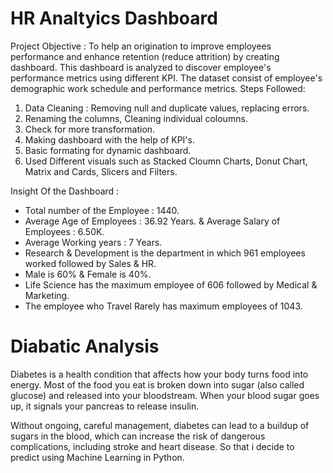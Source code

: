 # HR Analtyics Dashboard
Project Objective : To help an origination to improve employees performance and enhance retention (reduce attrition) by creating dashboard. This dashboard is analyzed to discover employee's performance metrics using different KPI. The dataset consist of employee's demographic work schedule and performance metrics.
Steps Followed:
1) Data Cleaning : Removing null and duplicate values, replacing errors.
2) Renaming the columns, Cleaning individual coloumns.
3) Check for more transformation.
4) Making dashboard with the help of KPI's.
5) Basic formating for dynamic dashboard.
6) Used Different visuals such as Stacked Cloumn Charts, Donut Chart, Matrix and Cards, Slicers and Filters.

Insight Of the Dashboard :
- Total number of the Employee : 1440.
- Average Age of Employees : 36.92 Years. & Average Salary of Employees : 6.50K.
- Average Working years : 7 Years.
- Research & Development is the department in which 961 employees worked followed by Sales & HR.
- Male is 60% & Female is 40%.
- Life Science has the maximum employee of  606 followed by Medical & Marketing.
- The employee who Travel Rarely has maximum employees of 1043.
# Diabatic Analysis
Diabetes is a health condition that affects how your body turns food into energy. Most of the food you eat is broken down into sugar (also called glucose) and released into your bloodstream. When your blood sugar goes up, it signals your pancreas to release insulin.

Without ongoing, careful management, diabetes can lead to a buildup of sugars in the blood, which can increase the risk of dangerous complications, including stroke and heart disease. So that i decide to predict using Machine Learning in Python.
